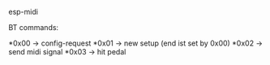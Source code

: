 esp-midi


BT commands: 

*0x00 -> config-request
*0x01 -> new setup (end ist set by 0x00)
*0x02 -> send midi signal
*0x03 -> hit pedal
